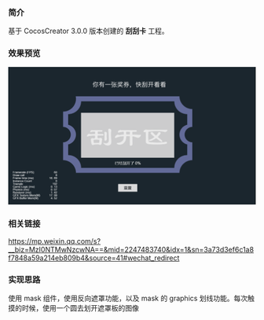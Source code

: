 ### 简介
基于 CocosCreator 3.0.0 版本创建的 **刮刮卡** 工程。

### 效果预览
![image](../../gif/202201/2022012057.gif)

### 相关链接
https://mp.weixin.qq.com/s?__biz=MzI0NTMwNzcwNA==&mid=2247483740&idx=1&sn=3a73d3ef6c1a8f7848a59a214eb809b4&source=41#wechat_redirect

### 实现思路
使用 mask 组件，使用反向遮罩功能，以及 mask 的 graphics 划线功能。每次触摸的时候，使用一个圆去划开遮罩板的图像